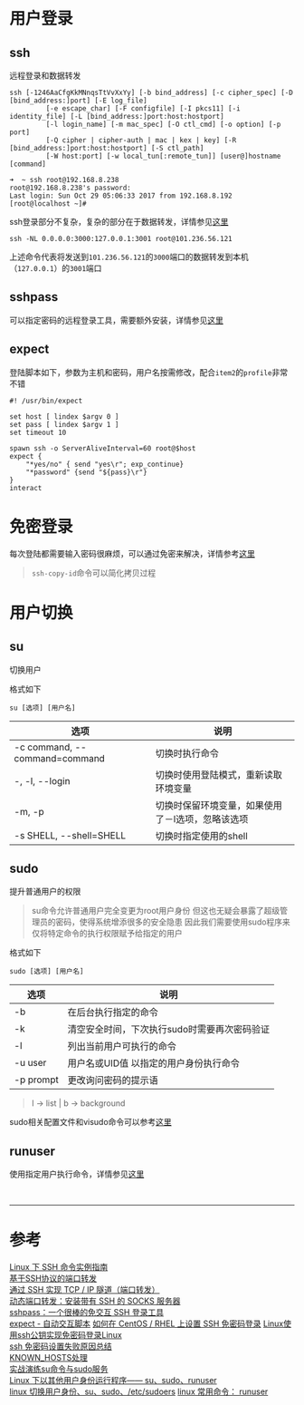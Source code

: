 # 用户登录
## ssh
远程登录和数据转发

```
ssh [-1246AaCfgKkMNnqsTtVvXxYy] [-b bind_address] [-c cipher_spec] [-D [bind_address:]port] [-E log_file]
         [-e escape_char] [-F configfile] [-I pkcs11] [-i identity_file] [-L [bind_address:]port:host:hostport]
         [-l login_name] [-m mac_spec] [-O ctl_cmd] [-o option] [-p port]
         [-Q cipher | cipher-auth | mac | kex | key] [-R [bind_address:]port:host:hostport] [-S ctl_path]
         [-W host:port] [-w local_tun[:remote_tun]] [user@]hostname [command]
```

```
➜  ~ ssh root@192.168.8.238
root@192.168.8.238's password:
Last login: Sun Oct 29 05:06:33 2017 from 192.168.8.192
[root@localhost ~]#
```

ssh登录部分不复杂，复杂的部分在于数据转发，详情参见[这里][2]

```
ssh -NL 0.0.0.0:3000:127.0.0.1:3001 root@101.236.56.121
```
上述命令代表将发送到`101.236.56.121`的`3000`端口的数据转发到本机（`127.0.0.1`）的`3001`端口


## sshpass
可以指定密码的远程登录工具，需要额外安装，详情参见[这里][5]


## expect  
登陆脚本如下，参数为主机和密码，用户名按需修改，配合`item2`的`profile`非常不错
```
#! /usr/bin/expect

set host [ lindex $argv 0 ]
set pass [ lindex $argv 1 ]
set timeout 10

spawn ssh -o ServerAliveInterval=60 root@$host
expect {
	"*yes/no" { send "yes\r"; exp_continue}
	"*password" {send "${pass}\r"}
}
interact
``` 



# 免密登录
每次登陆都需要输入密码很麻烦，可以通过免密来解决，详情参考[这里][7]
> `ssh-copy-id`命令可以简化拷贝过程


# 用户切换
## su
切换用户

格式如下
```
su [选项] [用户名]
```

|选项 | 说明 |
|--- |--- |
|-c command, --command=command | 切换时执行命令 |
|-, -l, --login | 切换时使用登陆模式，重新读取环境变量 |
|-m, -p|切换时保留环境变量，如果使用了－l选项，忽略该选项|
|-s SHELL, --shell=SHELL| 切换时指定使用的shell |


## sudo
提升普通用户的权限
> su命令允许普通用户完全变更为root用户身份
> 但这也无疑会暴露了超级管理员的密码，使得系统增添很多的安全隐患
> 因此我们需要使用sudo程序来仅将特定命令的执行权限赋予给指定的用户

格式如下
```
sudo [选项] [用户名]
```

|选项 | 说明 |
|--- |--- |
|-b | 在后台执行指定的命令 |
|-k | 清空安全时间，下次执行sudo时需要再次密码验证 |
|-l | 列出当前用户可执行的命令 | 
|-u user | 用户名或UID值 以指定的用户身份执行命令 |
|-p prompt | 更改询问密码的提示语 |

> l -> list | b -> background

sudo相关配置文件和visudo命令可以参考[这里][2]


## runuser
使用指定用户执行命令，详情参见[这里][14]


<br/> 

---

# 参考

[Linux 下 SSH 命令实例指南][1]  
[基于SSH协议的端口转发][2]  
[通过 SSH 实现 TCP / IP 隧道（端口转发）][3]  
[动态端口转发：安装带有 SSH 的 SOCKS 服务器][4]  
[sshpass：一个很棒的免交互 SSH 登录工具][5]  
[expect - 自动交互脚本][6] 
[如何在 CentOS / RHEL 上设置 SSH 免密码登录][7]
[Linux使用ssh公钥实现免密码登录Linux][8]  
[ssh 免密码设置失败原因总结][9]  
[KNOWN_HOSTS处理][10]  
[实战演练su命令与sudo服务][11]    
[Linux 下以其他用户身份运行程序—— su、sudo、runuser][12]  
[linux 切换用户身份、su、sudo、/etc/sudoers][13]
[linux 常用命令： runuser][14]

[1]: https://linux.cn/article-3858-1.html
[2]: http://www.cnblogs.com/sting2me/p/5167730.html
[3]: https://linux.cn/article-8945-1.html
[4]: https://linux.cn/article-8947-1.html
[5]: https://linux.cn/article-8086-1.html
[6]: http://xstarcd.github.io/wiki/shell/expect.html
[7]: https://linux.cn/article-6901-1.html
[8]: http://www.cnblogs.com/Percy_Lee/p/5698603.html
[9]: http://www.cnblogs.com/yjmyzz/p/4481720.html
[10]: https://yq.aliyun.com/articles/6827
[11]: http://zhang789.blog.51cto.com/11045979/1846231
[12]: http://blog.chopmoon.com/favorites/219.html
[13]: http://desert3.iteye.com/blog/1663995
[14]: http://www.cnblogs.com/doscho/p/6498148.html